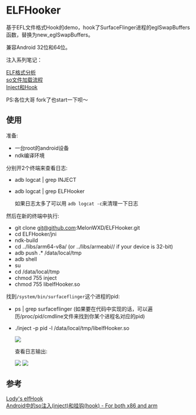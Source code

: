 # ELFHooker
基于EFL文件格式Hook的demo，hook了SurfaceFlinger进程的eglSwapBuffers函数，替换为new_eglSwapBuffers。

兼容Android 32位和64位。

注入系列笔记：  

[ELF格式分析](https://melonwxd.github.io/2017/11/19/inject-1-elf/)  
[so文件加载流程](https://melonwxd.github.io/2017/11/28/inject-2-so/)  
[Inject和Hook](https://melonwxd.github.io/2017/12/01/inject-3-hook/)  


PS:各位大哥 fork了也start一下呗～  

## 使用
准备:
- 一台root的android设备
- ndk编译环境

分别开2个终端来查看日志:
- adb logcat | grep INJECT
- adb logcat | grep ELFHooker  

  如果日志太多了可以用 `adb logcat -c`来清理一下日志

然后在新的终端中执行:
- git clone git@github.com:MelonWXD/ELFHooker.git
- cd ELFHooker/jni
- ndk-build
- cd ../libs/arm64-v8a/ (or ../libs/armeabi// if your device is 32-bit)
- adb push .* /data/local/tmp
- adb shell
- su
- cd /data/local/tmp
- chmod 755 inject
- chmod 755 libelfHooker.so 

找到`/system/bin/surfaceflinger`这个进程的pid:
- ps | grep surfaceflinger (如果要在代码中实现的话，可以遍历/proc/pid/cmdline文件来找到你某个进程名对应的pid)
- ./inject -p pid -l /data/local/tmp/libelfHooker.so  

  ![](http://owu391pls.bkt.clouddn.com/cmdlog.png)  

  查看日志输出:  

  ![](http://owu391pls.bkt.clouddn.com/injectlog.png)
  ![](http://owu391pls.bkt.clouddn.com/hookerlog.png)





## 参考
[Lody's elfHook](https://github.com/asLody/ElfHook)  
[ Android中的so注入(inject)和挂钩(hook) - For both x86 and arm](http://blog.csdn.net/jinzhuojun/article/details/9900105)
